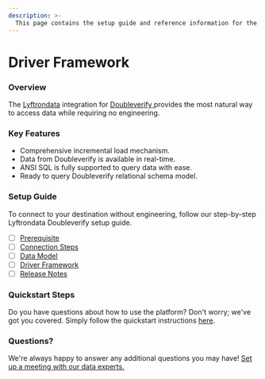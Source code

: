 ```yaml
---
description: >-
  This page contains the setup guide and reference information for the Doubleverify source connector.
---
```


# Driver Framework

### Overview

The [Lyftrondata](https://www.lyftrondata.com/) integration for [Doubleverify](https://www.lyftrondata.com/integration/doubleverify/)[ ](https://www.lyftrondata.com/integration/doubleverify/)provides the most natural way to access data while requiring no engineering.

### Key Features

* Comprehensive incremental load mechanism.
* Data from Doubleverify is available in real-time.&#x20;
* ANSI SQL is fully supported to query data with ease.
* Ready to query Doubleverify relational schema model.

### Setup Guide

To connect to your destination without engineering, follow our step-by-step Lyftrondata Doubleverify setup guide.

* [ ] [Prerequisite](../../marketing-analytics/doubleverify/prerequisite.md)
* [ ] [Connection Steps](../../marketing-analytics/doubleverify/connection-steps.md)
* [ ] [Data Model](../../marketing-analytics/doubleverify/data-model/)
* [ ] [Driver Framework](../../marketing-analytics/doubleverify/driver-framework/)
* [ ] [Release Notes](../../marketing-analytics/doubleverify/release-notes.md)

### Quickstart Steps

Do you have questions about how to use the platform? Don't worry; we've got you covered. Simply follow the quickstart instructions [here](../../../quickstart-steps.md).

### Questions? <a href="#questions" id="questions"></a>

We're always happy to answer any additional questions you may have! [Set up a meeting with our data experts.](https://www.lyftrondata.com/book-a-meeting/)


